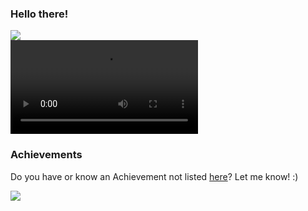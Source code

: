 ### Hello there!

![](/MeagerHardtofindAlbertosaurus-size_restricted.gif)  
![github](https://user-images.githubusercontent.com/94916220/178524662-ffb51c29-d54f-4512-8028-89909611c983.mp4)

### Achievements

Do you have or know an Achievement not listed [here](https://github.com/Schweinepriester/github-profile-achievements#achievements)? Let me know! :)

![](https://komarev.com/ghpvc/?username=Schweinepriester)

<!--
**Schweinepriester/Schweinepriester** is a ✨ _special_ ✨ repository because its `README.md` (this file) appears on your GitHub profile.

Here are some ideas to get you started:

- 🔭 I’m currently working on ...
- 🌱 I’m currently learning ...
- 👯 I’m looking to collaborate on ...
- 🤔 I’m looking for help with ...
- 💬 Ask me about ...
- 📫 How to reach me: ...
- 😄 Pronouns: ...
- ⚡ Fun fact: ...
-->
